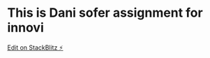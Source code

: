 # This is Dani sofer assignment for innovi


[Edit on StackBlitz ⚡️](https://stackblitz.com/edit/angular-ivy-cedm7e)